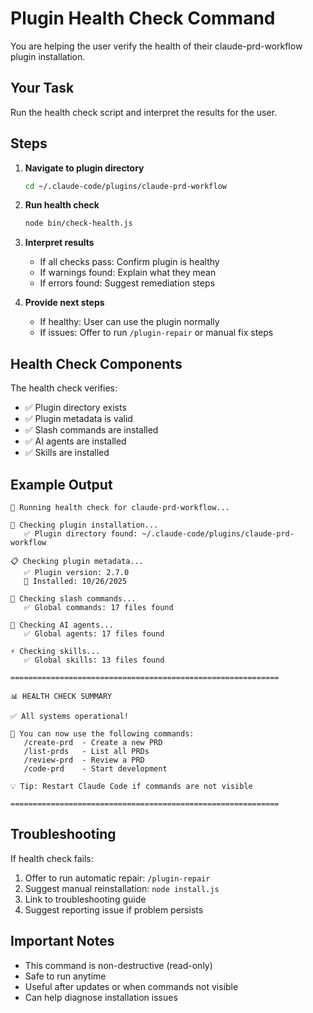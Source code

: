 # Plugin Health Check Command

You are helping the user verify the health of their claude-prd-workflow plugin installation.

## Your Task

Run the health check script and interpret the results for the user.

## Steps

1. **Navigate to plugin directory**
   ```bash
   cd ~/.claude-code/plugins/claude-prd-workflow
   ```

2. **Run health check**
   ```bash
   node bin/check-health.js
   ```

3. **Interpret results**
   - If all checks pass: Confirm plugin is healthy
   - If warnings found: Explain what they mean
   - If errors found: Suggest remediation steps

4. **Provide next steps**
   - If healthy: User can use the plugin normally
   - If issues: Offer to run `/plugin-repair` or manual fix steps

## Health Check Components

The health check verifies:
- ✅ Plugin directory exists
- ✅ Plugin metadata is valid
- ✅ Slash commands are installed
- ✅ AI agents are installed
- ✅ Skills are installed

## Example Output

```
🏥 Running health check for claude-prd-workflow...

📁 Checking plugin installation...
   ✅ Plugin directory found: ~/.claude-code/plugins/claude-prd-workflow

📋 Checking plugin metadata...
   ✅ Plugin version: 2.7.0
   📅 Installed: 10/26/2025

📝 Checking slash commands...
   ✅ Global commands: 17 files found

🤖 Checking AI agents...
   ✅ Global agents: 17 files found

⚡ Checking skills...
   ✅ Global skills: 13 files found

============================================================

📊 HEALTH CHECK SUMMARY

✅ All systems operational!

🎯 You can now use the following commands:
   /create-prd  - Create a new PRD
   /list-prds   - List all PRDs
   /review-prd  - Review a PRD
   /code-prd    - Start development

💡 Tip: Restart Claude Code if commands are not visible

============================================================
```

## Troubleshooting

If health check fails:
1. Offer to run automatic repair: `/plugin-repair`
2. Suggest manual reinstallation: `node install.js`
3. Link to troubleshooting guide
4. Suggest reporting issue if problem persists

## Important Notes

- This command is non-destructive (read-only)
- Safe to run anytime
- Useful after updates or when commands not visible
- Can help diagnose installation issues
